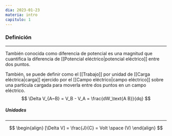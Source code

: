 ```yaml
---
dia: 2023-01-23
materia: intro
capitulo: 1
---
```

### Definición
---
También conocida como diferencia de potencial es una magnitud que cuantifica la diferencia de [[Potencial eléctrico|potencial eléctrico]] entre dos puntos. 

También, se puede definir como el [[Trabajo]] por unidad de [[Carga eléctrica|carga]] ejercido por el [[Campo eléctrico|campo eléctrico]] sobre una partícula cargada para moverla entre dos puntos en un campo eléctrico.
$$
\Delta V_{A~B} = V_B - V_A = \frac{dW_\text{A B}}{dq}
$$

##### Unidades
---
$$
\begin{align}
[\Delta V] = \frac{J}{C} = Volt \space (V)
\end{align}
$$
